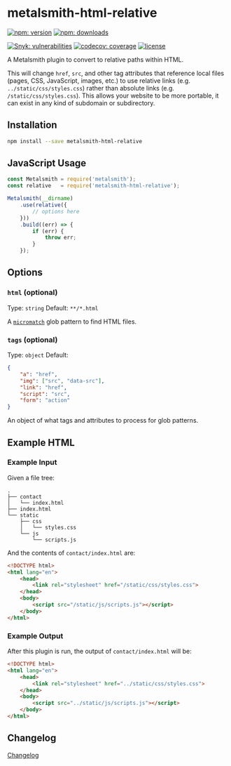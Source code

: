 # metalsmith-html-relative

[![npm: version](https://img.shields.io/npm/v/metalsmith-html-relative?color=%23cc3534&label=version&logo=npm&logoColor=white)](https://www.npmjs.com/package/metalsmith-html-relative)
[![npm: downloads](https://img.shields.io/npm/dw/metalsmith-html-relative?color=%23cc3534&logo=npm&logoColor=white)](https://www.npmjs.com/package/metalsmith-html-relative)

[![Snyk: vulnerabilities](https://img.shields.io/snyk/vulnerabilities/npm/metalsmith-html-relative?logo=snyk&logoColor=white)](https://snyk.io/test/npm/metalsmith-html-relative)
[![codecov: coverage](https://img.shields.io/codecov/c/github/emmercm/metalsmith-plugins?flag=metalsmith-html-relative&logo=codecov&logoColor=white)](https://codecov.io/gh/emmercm/metalsmith-html-relative)
[![license](https://img.shields.io/github/license/emmercm/metalsmith-plugins?color=blue)](https://github.com/emmercm/metalsmith-plugins/blob/main/LICENSE)

A Metalsmith plugin to convert to relative paths within HTML.

This will change `href`, `src`, and other tag attributes that reference local files (pages, CSS, JavaScript, images, etc.) to use relative links (e.g. `../static/css/styles.css`) rather than absolute links (e.g. `/static/css/styles.css`). This allows your website to be more portable, it can exist in any kind of subdomain or subdirectory.

## Installation

```bash
npm install --save metalsmith-html-relative
```

## JavaScript Usage

```javascript
const Metalsmith = require('metalsmith');
const relative   = require('metalsmith-html-relative');

Metalsmith(__dirname)
    .use(relative({
        // options here
    }))
    .build((err) => {
        if (err) {
            throw err;
        }
    });
```

## Options

### `html` (optional)

Type: `string` Default: `**/*.html`

A [`micromatch`](https://www.npmjs.com/package/micromatch) glob pattern to find HTML files.

### `tags` (optional)

Type: `object` Default:

```json
{
    "a": "href",
    "img": ["src", "data-src"],
    "link": "href",
    "script": "src",
    "form": "action"
}
```

An object of what tags and attributes to process for glob patterns.

## Example HTML

### Example Input

Given a file tree:

```text
.
├── contact
│   └── index.html
├── index.html
└── static
    ├── css
    │   └── styles.css
    └── js
        └── scripts.js
```

And the contents of `contact/index.html` are:

```html
<!DOCTYPE html>
<html lang="en">
    <head>
        <link rel="stylesheet" href="/static/css/styles.css">
    </head>
    <body>
        <script src="/static/js/scripts.js"></script>
    </body>
</html>
```

### Example Output

After this plugin is run, the output of `contact/index.html` will be:

```html
<!DOCTYPE html>
<html lang="en">
    <head>
        <link rel="stylesheet" href="../static/css/styles.css">
    </head>
    <body>
        <script src="../static/js/scripts.js"></script>
    </body>
</html>
```

## Changelog

[Changelog](./CHANGELOG.md)
